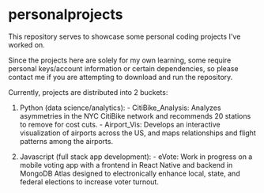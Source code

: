 # personalprojects

This repository serves to showcase some personal coding projects I've worked on. 

Since the projects here are solely for my own learning, some require personal keys/account information or certain dependencies, so please contact me if you are attempting to download and run the repository. 

Currently, projects are distributed into 2 buckets:

1. Python (data science/analytics): 
        - CitiBike_Analysis: Analyzes asymmetries in the NYC CitiBike network and recommends 20 stations to remove for cost cuts.
        - Airport_Vis: Develops an interactive visualization of airports across the US, and maps relationships and flight patterns among the airports.

2. Javascript (full stack app development):
         - eVote: Work in progress on a mobile voting app with a frontend in React Native and backend in MongoDB Atlas designed to electronically enhance local, state, and federal elections to increase voter turnout.
